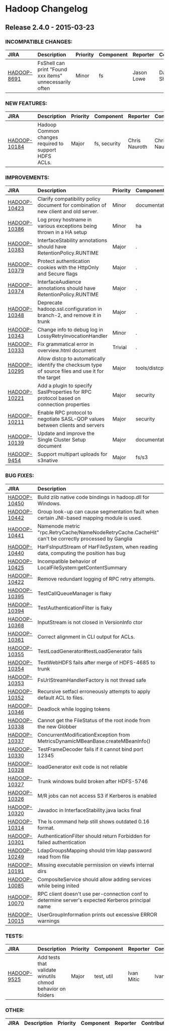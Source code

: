 # Hadoop Changelog

## Release 2.4.0 - 2015-03-23

### INCOMPATIBLE CHANGES:

| JIRA | Description | Priority | Component | Reporter | Contributor |
|:---- |:---- | :--- |:---- |:---- |:---- |
| [HADOOP-8691](https://issues.apache.org/jira/browse/HADOOP-8691) | FsShell can print "Found xxx items" unnecessarily often |  Minor | fs | Jason Lowe | Daryn Sharp |


### NEW FEATURES:

| JIRA | Description | Priority | Component | Reporter | Contributor |
|:---- |:---- | :--- |:---- |:---- |:---- |
| [HADOOP-10184](https://issues.apache.org/jira/browse/HADOOP-10184) | Hadoop Common changes required to support HDFS ACLs. |  Major | fs, security | Chris Nauroth | Chris Nauroth |


### IMPROVEMENTS:

| JIRA | Description | Priority | Component | Reporter | Contributor |
|:---- |:---- | :--- |:---- |:---- |:---- |
| [HADOOP-10423](https://issues.apache.org/jira/browse/HADOOP-10423) | Clarify compatibility policy document for combination of new client and old server. |  Minor | documentation | Chris Nauroth | Chris Nauroth |
| [HADOOP-10386](https://issues.apache.org/jira/browse/HADOOP-10386) | Log proxy hostname in various exceptions being thrown in a HA setup |  Minor | ha | Arpit Gupta | Haohui Mai |
| [HADOOP-10383](https://issues.apache.org/jira/browse/HADOOP-10383) | InterfaceStability annotations should have RetentionPolicy.RUNTIME |  Major | . | Enis Soztutar | Enis Soztutar |
| [HADOOP-10379](https://issues.apache.org/jira/browse/HADOOP-10379) | Protect authentication cookies with the HttpOnly and Secure flags |  Major | . | Haohui Mai | Haohui Mai |
| [HADOOP-10374](https://issues.apache.org/jira/browse/HADOOP-10374) | InterfaceAudience annotations should have RetentionPolicy.RUNTIME |  Major | . | Enis Soztutar | Enis Soztutar |
| [HADOOP-10348](https://issues.apache.org/jira/browse/HADOOP-10348) | Deprecate hadoop.ssl.configuration in branch-2, and remove it in trunk |  Major | . | Haohui Mai | Haohui Mai |
| [HADOOP-10343](https://issues.apache.org/jira/browse/HADOOP-10343) | Change info to debug log in LossyRetryInvocationHandler |  Minor | . | Arpit Gupta | Arpit Gupta |
| [HADOOP-10333](https://issues.apache.org/jira/browse/HADOOP-10333) | Fix grammatical error in overview.html document |  Trivial | . | René Nyffenegger | René Nyffenegger |
| [HADOOP-10295](https://issues.apache.org/jira/browse/HADOOP-10295) | Allow distcp to automatically identify the checksum type of source files and use it for the target |  Major | tools/distcp | Jing Zhao | Jing Zhao |
| [HADOOP-10221](https://issues.apache.org/jira/browse/HADOOP-10221) | Add a plugin to specify SaslProperties for RPC protocol based on connection properties |  Major | security | Benoy Antony | Benoy Antony |
| [HADOOP-10211](https://issues.apache.org/jira/browse/HADOOP-10211) | Enable RPC protocol to negotiate SASL-QOP values between clients and servers |  Major | security | Benoy Antony | Benoy Antony |
| [HADOOP-10139](https://issues.apache.org/jira/browse/HADOOP-10139) | Update and improve the Single Cluster Setup document |  Major | documentation | Akira AJISAKA | Akira AJISAKA |
| [HADOOP-9454](https://issues.apache.org/jira/browse/HADOOP-9454) | Support multipart uploads for s3native |  Major | fs/s3 | Jordan Mendelson | Akira AJISAKA |


### BUG FIXES:

| JIRA | Description | Priority | Component | Reporter | Contributor |
|:---- |:---- | :--- |:---- |:---- |:---- |
| [HADOOP-10450](https://issues.apache.org/jira/browse/HADOOP-10450) | Build zlib native code bindings in hadoop.dll for Windows. |  Major | io, native | Chris Nauroth | Chris Nauroth |
| [HADOOP-10442](https://issues.apache.org/jira/browse/HADOOP-10442) | Group look-up can cause segmentation fault when certain JNI-based mapping module is used. |  Blocker | . | Kihwal Lee | Kihwal Lee |
| [HADOOP-10441](https://issues.apache.org/jira/browse/HADOOP-10441) | Namenode metric "rpc.RetryCache/NameNodeRetryCache.CacheHit" can't be correctly processed by Ganglia |  Blocker | metrics | Jing Zhao | Jing Zhao |
| [HADOOP-10440](https://issues.apache.org/jira/browse/HADOOP-10440) | HarFsInputStream of HarFileSystem, when reading data, computing the position has bug |  Major | fs | guodongdong | guodongdong |
| [HADOOP-10425](https://issues.apache.org/jira/browse/HADOOP-10425) | Incompatible behavior of LocalFileSystem:getContentSummary |  Critical | fs | Brandon Li | Tsz Wo Nicholas Sze |
| [HADOOP-10422](https://issues.apache.org/jira/browse/HADOOP-10422) | Remove redundant logging of RPC retry attempts. |  Minor | ipc | Chris Nauroth | Chris Nauroth |
| [HADOOP-10395](https://issues.apache.org/jira/browse/HADOOP-10395) | TestCallQueueManager is flaky |  Minor | test | Arpit Agarwal | Arpit Agarwal |
| [HADOOP-10394](https://issues.apache.org/jira/browse/HADOOP-10394) | TestAuthenticationFilter is flaky |  Major | test | Arpit Agarwal | Arpit Agarwal |
| [HADOOP-10368](https://issues.apache.org/jira/browse/HADOOP-10368) | InputStream is not closed in VersionInfo ctor |  Minor | util | Ted Yu | Tsuyoshi Ozawa |
| [HADOOP-10361](https://issues.apache.org/jira/browse/HADOOP-10361) | Correct alignment in CLI output for ACLs. |  Minor | fs | Chris Nauroth | Chris Nauroth |
| [HADOOP-10355](https://issues.apache.org/jira/browse/HADOOP-10355) | TestLoadGenerator#testLoadGenerator fails |  Major | . | Akira AJISAKA | Haohui Mai |
| [HADOOP-10354](https://issues.apache.org/jira/browse/HADOOP-10354) | TestWebHDFS fails after merge of HDFS-4685 to trunk |  Major | fs | Yongjun Zhang | Chris Nauroth |
| [HADOOP-10353](https://issues.apache.org/jira/browse/HADOOP-10353) | FsUrlStreamHandlerFactory is not thread safe |  Major | fs | Tudor Scurtu | Tudor Scurtu |
| [HADOOP-10352](https://issues.apache.org/jira/browse/HADOOP-10352) | Recursive setfacl erroneously attempts to apply default ACL to files. |  Major | fs | Chris Nauroth | Chris Nauroth |
| [HADOOP-10346](https://issues.apache.org/jira/browse/HADOOP-10346) | Deadlock while logging tokens |  Blocker | security | Jason Lowe | Jason Lowe |
| [HADOOP-10338](https://issues.apache.org/jira/browse/HADOOP-10338) | Cannot get the FileStatus of the root inode from the new Globber |  Major | . | Andrew Wang | Colin Patrick McCabe |
| [HADOOP-10337](https://issues.apache.org/jira/browse/HADOOP-10337) | ConcurrentModificationException from MetricsDynamicMBeanBase.createMBeanInfo() |  Major | metrics | Liang Xie | Liang Xie |
| [HADOOP-10330](https://issues.apache.org/jira/browse/HADOOP-10330) | TestFrameDecoder fails if it cannot bind port 12345 |  Major | test | Arpit Agarwal | Arpit Agarwal |
| [HADOOP-10328](https://issues.apache.org/jira/browse/HADOOP-10328) | loadGenerator exit code is not reliable |  Major | tools | Arpit Gupta | Haohui Mai |
| [HADOOP-10327](https://issues.apache.org/jira/browse/HADOOP-10327) | Trunk windows build broken after HDFS-5746 |  Blocker | native | Vinayakumar B | Vinayakumar B |
| [HADOOP-10326](https://issues.apache.org/jira/browse/HADOOP-10326) | M/R jobs can not access S3 if Kerberos is enabled |  Major | security | Manuel DE FERRAN | bc Wong |
| [HADOOP-10320](https://issues.apache.org/jira/browse/HADOOP-10320) | Javadoc in InterfaceStability.java lacks final </ul> |  Trivial | documentation | René Nyffenegger | René Nyffenegger |
| [HADOOP-10314](https://issues.apache.org/jira/browse/HADOOP-10314) | The ls command help still shows outdated 0.16 format. |  Major | . | Kihwal Lee | Rushabh S Shah |
| [HADOOP-10301](https://issues.apache.org/jira/browse/HADOOP-10301) | AuthenticationFilter should return Forbidden for failed authentication |  Blocker | security | Daryn Sharp | Daryn Sharp |
| [HADOOP-10249](https://issues.apache.org/jira/browse/HADOOP-10249) | LdapGroupsMapping should trim ldap password read from file |  Major | . | Dilli Arumugam | Dilli Arumugam |
| [HADOOP-10191](https://issues.apache.org/jira/browse/HADOOP-10191) | Missing executable permission on viewfs internal dirs |  Blocker | viewfs | Gera Shegalov | Gera Shegalov |
| [HADOOP-10085](https://issues.apache.org/jira/browse/HADOOP-10085) | CompositeService should allow adding services while being inited |  Blocker | . | Karthik Kambatla | Steve Loughran |
| [HADOOP-10070](https://issues.apache.org/jira/browse/HADOOP-10070) | RPC client doesn't use per-connection conf to determine server's expected Kerberos principal name |  Major | security | Aaron T. Myers | Aaron T. Myers |
| [HADOOP-10015](https://issues.apache.org/jira/browse/HADOOP-10015) | UserGroupInformation prints out excessive ERROR warnings |  Minor | security | Haohui Mai | Nicolas Liochon |


### TESTS:

| JIRA | Description | Priority | Component | Reporter | Contributor |
|:---- |:---- | :--- |:---- |:---- |:---- |
| [HADOOP-9525](https://issues.apache.org/jira/browse/HADOOP-9525) | Add tests that validate winutils chmod behavior on folders |  Major | test, util | Ivan Mitic | Ivan Mitic |


### OTHER:

| JIRA | Description | Priority | Component | Reporter | Contributor |
|:---- |:---- | :--- |:---- |:---- |:---- |


